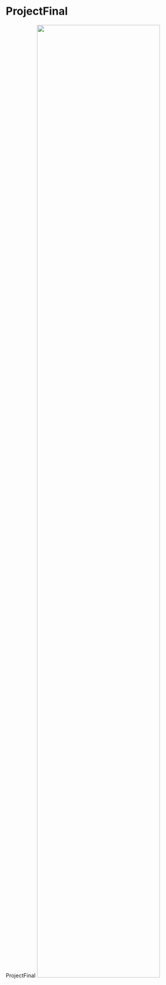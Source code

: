 # ProjectFinal
ProjectFinal
<img width="80%" src="https://user-images.githubusercontent.com/98371929/174419894-3c986b76-17f3-4d19-b80a-2c3168041a74.gif"/>
